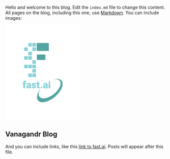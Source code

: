 Hello and welcome to this blog. Edit the `index.md` file to change this content. All pages on the blog, including this one, use [Markdown](https://guides.github.com/features/mastering-markdown/). You can include images:
<!-- your comment -->
<!--  -->
![Image of fast.ai logo](images/logo.png)

## Vanagandr Blog

And you can include links, like this [link to fast.ai](https://www.fast.ai). Posts will appear after this file. 
